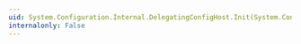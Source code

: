 ```yaml
---
uid: System.Configuration.Internal.DelegatingConfigHost.Init(System.Configuration.Internal.IInternalConfigRoot,System.Object[])
internalonly: False
---
```

